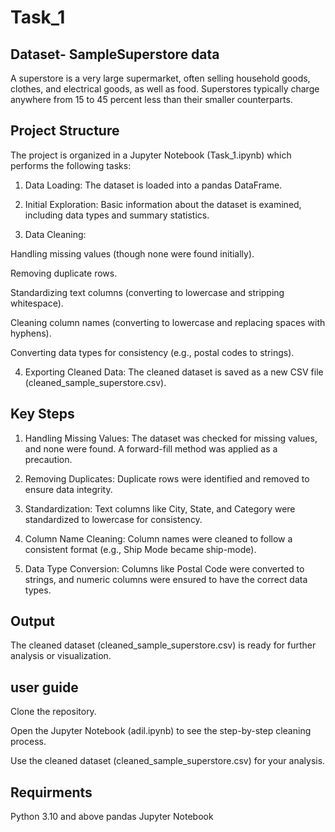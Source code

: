 # Task_1 
## Dataset- SampleSuperstore data

A superstore is a very large supermarket, often selling household goods, clothes, and electrical goods, as well as food. Superstores typically charge anywhere from 15 to 45 percent less than their smaller counterparts.

## Project Structure
The project is organized in a Jupyter Notebook (Task_1.ipynb) which performs the following tasks:

1) Data Loading: The dataset is loaded into a pandas DataFrame.

2) Initial Exploration: Basic information about the dataset is examined, including data types and summary statistics.

3) Data Cleaning:

Handling missing values (though none were found initially).

Removing duplicate rows.

Standardizing text columns (converting to lowercase and stripping whitespace).

Cleaning column names (converting to lowercase and replacing spaces with hyphens).

Converting data types for consistency (e.g., postal codes to strings).

4) Exporting Cleaned Data: The cleaned dataset is saved as a new CSV file (cleaned_sample_superstore.csv).

## Key Steps
1) Handling Missing Values: The dataset was checked for missing values, and none were found. A forward-fill method was applied as a precaution.

2) Removing Duplicates: Duplicate rows were identified and removed to ensure data integrity.

3) Standardization: Text columns like City, State, and Category were standardized to lowercase for consistency.

4) Column Name Cleaning: Column names were cleaned to follow a consistent format (e.g., Ship Mode became ship-mode).

5) Data Type Conversion: Columns like Postal Code were converted to strings, and numeric columns were ensured to have the correct data types.

## Output
The cleaned dataset (cleaned_sample_superstore.csv) is ready for further analysis or visualization.

## user guide
Clone the repository.

Open the Jupyter Notebook (adil.ipynb) to see the step-by-step cleaning process.

Use the cleaned dataset (cleaned_sample_superstore.csv) for your analysis.

## Requirments
Python 3.10 and above
pandas
Jupyter Notebook
